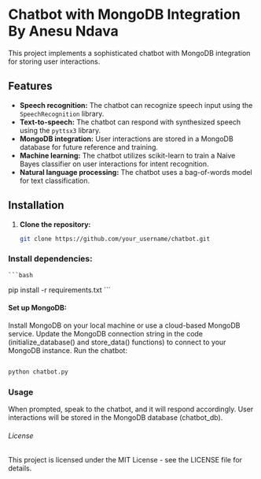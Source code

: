 # Chatbot with MongoDB Integration By Anesu Ndava

This project implements a sophisticated chatbot with MongoDB integration for storing user interactions.

## Features

- **Speech recognition:** The chatbot can recognize speech input using the `SpeechRecognition` library.
- **Text-to-speech:** The chatbot can respond with synthesized speech using the `pyttsx3` library.
- **MongoDB integration:** User interactions are stored in a MongoDB database for future reference and training.
- **Machine learning:** The chatbot utilizes scikit-learn to train a Naive Bayes classifier on user interactions for intent recognition.
- **Natural language processing:** The chatbot uses a bag-of-words model for text classification.

## Installation

1. **Clone the repository:**
   
   ```bash
   git clone https://github.com/your_username/chatbot.git
   ```
### Install dependencies:
    ```bash
pip install -r requirements.txt
    ```
#### Set up MongoDB:

Install MongoDB on your local machine or use a cloud-based MongoDB service.
Update the MongoDB connection string in the code (initialize_database() and store_data() functions) to connect to your MongoDB instance.
Run the chatbot:
```bash

python chatbot.py
```
### Usage
When prompted, speak to the chatbot, and it will respond accordingly.
User interactions will be stored in the MongoDB database (chatbot_db).
###### License
This project is licensed under the MIT License - see the LICENSE file for details.